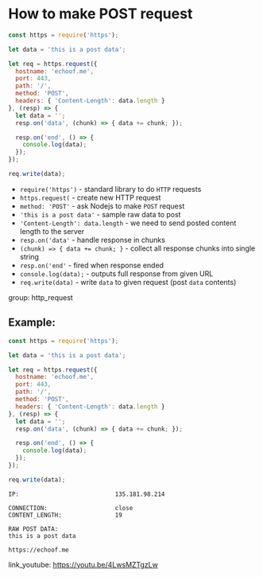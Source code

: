 # How to make POST request

```js
const https = require('https');

let data = 'this is a post data';

let req = https.request({
  hostname: 'echoof.me',
  port: 443,
  path: '/',
  method: 'POST',
  headers: { 'Content-Length': data.length }
}, (resp) => {
  let data = '';
  resp.on('data', (chunk) => { data += chunk; });

  resp.on('end', () => {
    console.log(data);
  });
});

req.write(data);
```

- `require('https')` - standard library to do `HTTP` requests
- `https.request(` - create new HTTP request
- `method: 'POST'` - ask Nodejs to make `POST` request
- `'this is a post data'` - sample raw data to post
- `'Content-Length': data.length` - we need to send posted content length to the server
- `resp.on('data'` - handle response in chunks
- `(chunk) => { data += chunk; }` - collect all response chunks into single string
- `resp.on('end'` - fired when response ended
- `console.log(data);` - outputs full response from given URL
- `req.write(data)` - write `data` to given request (post `data` contents)

group: http_request

## Example: 
```js
const https = require('https');

let data = 'this is a post data';

let req = https.request({
  hostname: 'echoof.me',
  port: 443,
  path: '/',
  method: 'POST',
  headers: { 'Content-Length': data.length }
}, (resp) => {
  let data = '';
  resp.on('data', (chunk) => { data += chunk; });

  resp.on('end', () => {
    console.log(data);
  });
});

req.write(data);
```
```
IP:                           135.181.98.214

CONNECTION:                   close
CONTENT_LENGTH:               19

RAW POST DATA:
this is a post data

https://echoof.me

```

link_youtube: https://youtu.be/4LwsMZTgzLw

